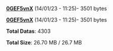 [**0GEF5vnX**](/data/0GEF5vnX.txt) (14/01/23 - 11:25)- 3501 bytes

[**0GEF5vnX**](/data/0GEF5vnX.txt) (14/01/23 - 11:25)- 3501 bytes

**Total Datas**: 4303

**Total Size**: 26.70 MB / 26.7 MB